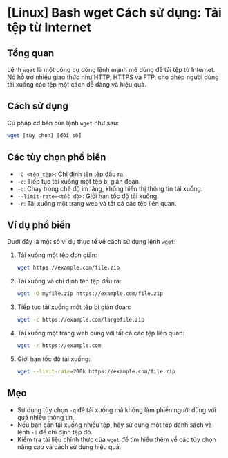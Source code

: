 # [Linux] Bash wget Cách sử dụng: Tải tệp từ Internet

## Tổng quan
Lệnh `wget` là một công cụ dòng lệnh mạnh mẽ dùng để tải tệp từ Internet. Nó hỗ trợ nhiều giao thức như HTTP, HTTPS và FTP, cho phép người dùng tải xuống các tệp một cách dễ dàng và hiệu quả.

## Cách sử dụng
Cú pháp cơ bản của lệnh `wget` như sau:

```bash
wget [tùy chọn] [đối số]
```

## Các tùy chọn phổ biến
- `-O <tên_tệp>`: Chỉ định tên tệp đầu ra.
- `-c`: Tiếp tục tải xuống một tệp bị gián đoạn.
- `-q`: Chạy trong chế độ im lặng, không hiển thị thông tin tải xuống.
- `--limit-rate=<tốc độ>`: Giới hạn tốc độ tải xuống.
- `-r`: Tải xuống một trang web và tất cả các tệp liên quan.

## Ví dụ phổ biến
Dưới đây là một số ví dụ thực tế về cách sử dụng lệnh `wget`:

1. Tải xuống một tệp đơn giản:
   ```bash
   wget https://example.com/file.zip
   ```

2. Tải xuống và chỉ định tên tệp đầu ra:
   ```bash
   wget -O myfile.zip https://example.com/file.zip
   ```

3. Tiếp tục tải xuống một tệp bị gián đoạn:
   ```bash
   wget -c https://example.com/largefile.zip
   ```

4. Tải xuống một trang web cùng với tất cả các tệp liên quan:
   ```bash
   wget -r https://example.com
   ```

5. Giới hạn tốc độ tải xuống:
   ```bash
   wget --limit-rate=200k https://example.com/file.zip
   ```

## Mẹo
- Sử dụng tùy chọn `-q` để tải xuống mà không làm phiền người dùng với quá nhiều thông tin.
- Nếu bạn cần tải xuống nhiều tệp, hãy sử dụng một tệp danh sách và lệnh `-i` để chỉ định tệp đó.
- Kiểm tra tài liệu chính thức của `wget` để tìm hiểu thêm về các tùy chọn nâng cao và cách sử dụng hiệu quả.